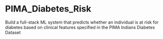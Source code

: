 # PIMA_Diabetes_Risk
Build a full-stack ML system that predicts whether an individual is at risk for diabetes based on clinical features specified in the PIMA Indians Diabetes Dataset
